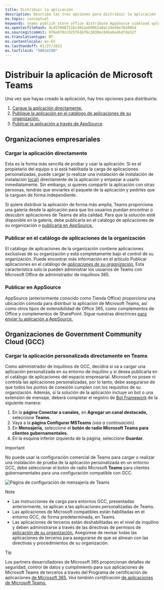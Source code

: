 ```yaml
---
title: Distribuir la aplicación
description: Describe las tres opciones para distribuir la aplicación
ms.topic: conceptual
keywords: teams publish store office distribute AppSource sideload upload app
ms.openlocfilehash: 9c457608711bc491aeb9062a8ac2de58e78a90bd
ms.sourcegitcommit: 976e870cc925f61b76c3830ec04ba6e4bdfde32f
ms.translationtype: MT
ms.contentlocale: es-ES
ms.lasthandoff: 01/27/2021
ms.locfileid: "50014190"
---
```

# <a name="distribute-your-microsoft-teams-app"></a>Distribuir la aplicación de Microsoft Teams

Una vez que hayas creado la aplicación, hay tres opciones para distribuirla:

1. [Cargue la aplicación directamente.](#upload-your-app-directly)
2. [Publique la aplicación en el catálogo de aplicaciones de su organización.](#publish-to-your-organizations-app-catalog)
3. [Publicar la aplicación a través de AppSource](#publish-to-appsource).

## <a name="enterprise-organizations"></a>Organizaciones empresariales

### <a name="upload-your-app-directly"></a>Cargar la aplicación directamente

Esta es la forma más sencilla de probar y usar la aplicación. Si es el propietario del [](/microsoftteams/admin-settings)equipo o si está habilitada la carga de aplicaciones personalizadas, puede cargar (o realizar una instalación de instalación de instalación [local)](./apps-upload.md) directamente de la aplicación y empezar a usarlo inmediatamente. Sin embargo, si quieres compartir la aplicación con otras personas, tendrás que enviarles el paquete de la aplicación y pedirles que la carguen de forma independiente.

Si quiere distribuir la aplicación de forma más amplia, Teams proporciona una galería desde la aplicación para que los usuarios puedan encontrar o descubrir aplicaciones de Teams de alta calidad. Para que la solución esté disponible [](#publish-to-your-organizations-app-catalog) en la galería, debe publicarla en el catálogo de aplicaciones de su organización o [publicarla en AppSource.](./appsource/publish.md)

### <a name="publish-to-your-organizations-app-catalog"></a>Publicar en el catálogo de aplicaciones de la organización

El catálogo de aplicaciones de la organización contiene aplicaciones exclusivas de su organización y está completamente bajo el control de su organización. Puede encontrar más información en el artículo Publicar aplicaciones en el catálogo de [*aplicaciones de su organización.*](/microsoftteams/tenant-apps-catalog-teams) Esta característica solo la pueden administrar los usuarios de Teams con Microsoft Office de administrador de inquilinos 365.

### <a name="publish-to-appsource"></a>Publicar en AppSource

AppSource (anteriormente conocido como Tienda Office) proporciona una ubicación cómoda para distribuir la aplicación de Microsoft Teams, así como otros tipos de extensibilidad de Office 365, como complementos de Office y complementos de SharePoint. Sigue nuestras directrices [para enviar tu aplicación a AppSource.](./appsource/publish.md)

## <a name="government-community-cloud-gcc-organizations"></a>Organizaciones de Government Community Cloud (GCC)

### <a name="upload-your-custom-app-directly-to-teams"></a>Cargar la aplicación personalizada directamente en Teams

 Como administrador de inquilinos de GCC, decidirá si va a cargar una aplicación personalizada en su entorno de inquilino y si desea publicarla en el catálogo de aplicaciones del espacio empresarial. Microsoft no posee ni controla las aplicaciones personalizadas, por lo tanto, debe asegurarse de que todos los puntos de conexión cumplen con los requisitos de su organización. Además, si la solución de la aplicación incluye un bot o una extensión de mensaje, deberá completar el registro de [Bot Framework](https://dev.botframework.com/) de la siguiente manera:

1. En la **página Conectar a canales,** en **Agregar un canal destacado,** seleccione **Teams**.
1. Vaya a la **página Configurar MSTeams** *(vea a continuación).*
1. En **Mensajería,** seleccione el **botón de radio Microsoft Teams para clientes gubernamentales.**
1. En la esquina inferior izquierda de la página, seleccione **Guardar**.  

>[!IMPORTANT]
> No puede usar la configuración comercial de Teams para cargar o realizar una instalación de prueba de la aplicación personalizada en un entorno GCC, debe seleccionar el botón de radio Microsoft **Teams** para clientes gubernamentales para una configuración compatible con GCC.

![Página de configuración de mensajería de Teams](../../assets/images/gcc-configure.png)

> [!NOTE]
>
> * Las instrucciones de carga para entornos GCC, presentadas anteriormente, se aplican a las aplicaciones personalizadas de Teams. </br>
> * Las aplicaciones de Microsoft compatibles están habilitadas en el entorno GCC, de forma predeterminada, en Teams.
> * Las aplicaciones de terceros están deshabilitadas en el nivel de inquilino y deben administrarse a través de las directivas de permisos de [aplicación de su organización.](/microsoftteams/teams-app-permission-policies) Asegúrese de revisar todas las aplicaciones de terceros para asegurarse de que se alinean con las directivas y procedimientos de su organización.

> [!TIP]
>
> Los partners desarrolladores de Microsoft 365 proporcionan detalles de seguridad, control de datos y cumplimiento para sus aplicaciones de Microsoft Teams de terceros a través del Programa de certificación de aplicaciones [de Microsoft 365.](/microsoft-365-app-certification/overview) *Vea también certificación* [de aplicaciones de Microsoft Teams.](/microsoftteams/platform/concepts/deploy-and-publish/appsource/post-publish/application-certification)
</br></br>
